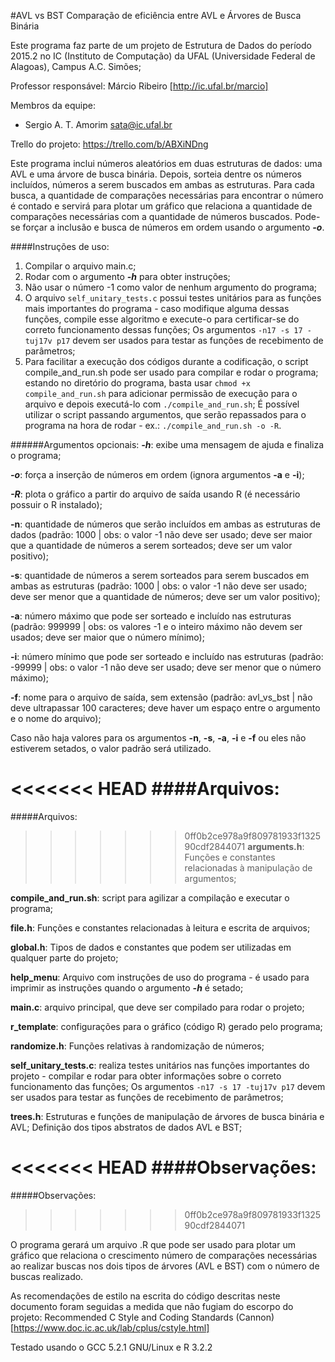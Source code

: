 #AVL vs BST
Comparação de eficiência entre AVL e Árvores de Busca Binária

Este programa faz parte de um projeto de Estrutura de Dados do período 2015.2 no IC (Instituto de Computação) da UFAL (Universidade Federal de Alagoas), Campus A.C. Simões;

Professor responsável: Márcio Ribeiro [http://ic.ufal.br/marcio]

Membros da equipe:
+ Sergio A. T. Amorim <sata@ic.ufal.br>

Trello do projeto: https://trello.com/b/ABXiNDng


Este programa inclui números aleatórios em duas estruturas de dados: uma AVL e uma árvore de busca binária. Depois, sorteia dentre os números incluídos, números a serem buscados em ambas as estruturas. Para cada busca, a quantidade de comparações necessárias para encontrar o número é contado e servirá para plotar um gráfico que relaciona a quantidade de comparações necessárias com a quantidade de números buscados. Pode-se forçar a inclusão e busca de números em ordem usando o argumento **_-o_**.



####Instruções de uso:
1. Compilar o arquivo main.c;
2. Rodar com o argumento **_-h_** para obter instruções;
3. Não usar o número -1 como valor de nenhum argumento do programa;
4. O arquivo `self_unitary_tests.c` possui testes unitários para as funções mais importantes do programa - caso modifique alguma dessas funções, compile esse algoritmo e execute-o para certificar-se do correto funcionamento dessas funções; Os argumentos `-n17 -s 17 -tuj17v p17` devem ser usados para testar as funções de recebimento de parâmetros;
5. Para facilitar a execução dos códigos durante a codificação, o script compile\_and\_run.sh pode ser usado para compilar e rodar o programa; estando no diretório do programa, basta usar `chmod +x compile_and_run.sh` para adicionar permissão de execução para o arquivo e depois executá-lo com `./compile_and_run.sh`; É possível utilizar o script passando argumentos, que serão repassados para o programa na hora de rodar - ex.: `./compile_and_run.sh -o -R`.

######Argumentos opcionais:
**_-h_**: exibe uma mensagem de ajuda e finaliza o programa;

**_-o_**: força a inserção de números em ordem (ignora argumentos **-a** e **-i**);

**_-R_**: plota o gráfico a partir do arquivo de saída usando R (é necessário possuir o R instalado);

**-n**:
quantidade de números que serão incluídos em ambas as estruturas de dados (padrão: 1000 | obs: o valor -1 não deve ser usado; deve ser maior que a quantidade de números a serem sorteados; deve ser um valor positivo);
	
**-s**:
quantidade de números a serem sorteados para serem buscados em ambas as estruturas (padrão: 1000 | obs: o valor -1 não deve ser usado; deve ser menor que a quantidade de números; deve ser um valor positivo);

**-a**:	número máximo que pode ser sorteado e incluído nas estruturas	(padrão: 999999 | obs: os valores -1 e o inteiro máximo não devem ser usados; deve ser maior que o número mínimo);
	
**-i**: número mínimo que pode ser sorteado e incluído nas estruturas (padrão: -99999 | obs: o valor -1 não deve ser usado; deve ser menor que o número máximo);

**-f**: nome para o arquivo de saída, sem extensão (padrão: avl_vs_bst | não deve ultrapassar 100 caracteres; deve haver um espaço entre o argumento e o nome do arquivo);

Caso não haja valores para os argumentos **-n**, **-s**, **-a**, **-i** e **-f** ou eles não estiverem setados, o valor padrão será utilizado.

<<<<<<< HEAD
####Arquivos:
=======
#####Arquivos:
>>>>>>> 0ff0b2ce978a9f809781933f132590cdf2844071
**arguments.h**: Funções e constantes relacionadas à manipulação de argumentos;

**compile\_and\_run.sh**: script para agilizar a compilação e executar o programa;

**file.h**: Funções e constantes relacionadas à leitura e escrita de arquivos;

**global.h**: Tipos de dados e constantes que podem ser utilizadas em qualquer parte do projeto;

**help\_menu**: Arquivo com instruções de uso do programa - é usado para imprimir as instruções quando o argumento **_-h_** é setado;

**main.c**: arquivo principal, que deve ser compilado para rodar o projeto;

**r_template**: configurações para o gráfico (código R) gerado pelo programa;

**randomize.h**: Funções relativas à randomização de números;

**self\_unitary\_tests.c**: realiza testes unitários nas funções importantes do projeto - compilar e rodar para obter informações sobre o correto funcionamento das funções; Os argumentos `-n17 -s 17 -tuj17v p17` devem ser usados para testar as funções de recebimento de parâmetros;

**trees.h**: Estruturas e funções de manipulação de árvores de busca binária e AVL; Definição dos tipos abstratos de dados AVL e BST;



<<<<<<< HEAD
####Observações:
=======
#####Observações:
>>>>>>> 0ff0b2ce978a9f809781933f132590cdf2844071

O programa gerará um arquivo .R que pode ser usado para plotar um gráfico que relaciona o crescimento número de comparações necessárias ao realizar buscas nos dois tipos de árvores (AVL e BST) com o número de buscas realizado.

As recomendações de estilo na escrita do código descritas neste documento foram seguidas a medida que não fugiam do escorpo do projeto: Recommended C Style and Coding Standards (Cannon) [https://www.doc.ic.ac.uk/lab/cplus/cstyle.html]

Testado usando o GCC 5.2.1 GNU/Linux e R 3.2.2
